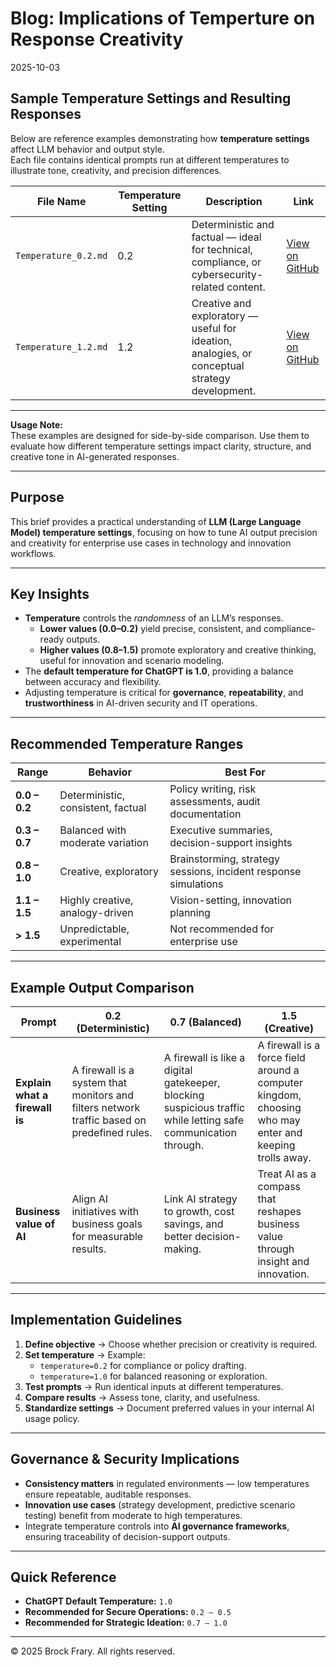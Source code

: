 # Blog:  Implications of Temperture on Response Creativity
2025-10-03

## Sample Temperature Settings and Resulting Responses

Below are reference examples demonstrating how **temperature settings** affect LLM behavior and output style.  
Each file contains identical prompts run at different temperatures to illustrate tone, creativity, and precision differences.

| **File Name** | **Temperature Setting** | **Description** | **Link** |
|----------------|--------------------------|------------------|-----------|
| `Temperature_0.2.md` | 0.2 | Deterministic and factual — ideal for technical, compliance, or cybersecurity-related content. | [View on GitHub](https://github.com/VoxSecuritatis/Blog-AI-PromptEngineering-Temperature/blob/main/Temperature_0.2.md) |
| `Temperature_1.2.md` | 1.2 | Creative and exploratory — useful for ideation, analogies, or conceptual strategy development. | [View on GitHub](https://github.com/VoxSecuritatis/Blog-AI-PromptEngineering-Temperature/blob/main/Temperature_1.2.md) |

---

**Usage Note:**  
These examples are designed for side-by-side comparison. Use them to evaluate how different temperature settings impact clarity, structure, and creative tone in AI-generated responses.


---

## Purpose
This brief provides a practical understanding of **LLM (Large Language Model) temperature settings**, focusing on how to tune AI output precision and creativity for enterprise use cases in technology and innovation workflows.

---

## Key Insights

- **Temperature** controls the *randomness* of an LLM’s responses.  
  - **Lower values (0.0–0.2)** yield precise, consistent, and compliance-ready outputs.  
  - **Higher values (0.8–1.5)** promote exploratory and creative thinking, useful for innovation and scenario modeling.  
- The **default temperature for ChatGPT is 1.0**, providing a balance between accuracy and flexibility.  
- Adjusting temperature is critical for **governance**, **repeatability**, and **trustworthiness** in AI-driven security and IT operations.

---

## Recommended Temperature Ranges

| **Range** | **Behavior** | **Best For** |
|------------|--------------|--------------|
| **0.0 – 0.2** | Deterministic, consistent, factual | Policy writing, risk assessments, audit documentation |
| **0.3 – 0.7** | Balanced with moderate variation | Executive summaries, decision-support insights |
| **0.8 – 1.0** | Creative, exploratory | Brainstorming, strategy sessions, incident response simulations |
| **1.1 – 1.5** | Highly creative, analogy-driven | Vision-setting, innovation planning |
| **> 1.5** | Unpredictable, experimental | Not recommended for enterprise use |

---

## Example Output Comparison

| **Prompt** | **0.2 (Deterministic)** | **0.7 (Balanced)** | **1.5 (Creative)** |
|-------------|--------------------------|--------------------|--------------------|
| **Explain what a firewall is** | A firewall is a system that monitors and filters network traffic based on predefined rules. | A firewall is like a digital gatekeeper, blocking suspicious traffic while letting safe communication through. | A firewall is a force field around a computer kingdom, choosing who may enter and keeping trolls away. |
| **Business value of AI** | Align AI initiatives with business goals for measurable results. | Link AI strategy to growth, cost savings, and better decision-making. | Treat AI as a compass that reshapes business value through insight and innovation. |

---

## Implementation Guidelines

1. **Define objective** → Choose whether precision or creativity is required.  
2. **Set temperature** → Example:  
   - `temperature=0.2` for compliance or policy drafting.  
   - `temperature=1.0` for balanced reasoning or exploration.  
3. **Test prompts** → Run identical inputs at different temperatures.  
4. **Compare results** → Assess tone, clarity, and usefulness.  
5. **Standardize settings** → Document preferred values in your internal AI usage policy.

---

## Governance & Security Implications

- **Consistency matters** in regulated environments — low temperatures ensure repeatable, auditable responses.  
- **Innovation use cases** (strategy development, predictive scenario testing) benefit from moderate to high temperatures.  
- Integrate temperature controls into **AI governance frameworks**, ensuring traceability of decision-support outputs.

---

## Quick Reference

- **ChatGPT Default Temperature:** `1.0`  
- **Recommended for Secure Operations:** `0.2 – 0.5`  
- **Recommended for Strategic Ideation:** `0.7 – 1.0`  

---

© 2025 Brock Frary. All rights reserved.
